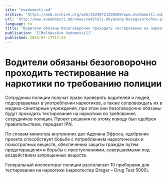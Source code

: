 ```yaml
---
site: "evedomosti.md"
archive: "https://web.archive.org/web/20240721200209/www.evedomosti.md/news/voditeli-obyazany-bezogovorochno-prohodit-testirovanie-na-na"
url: "http://www.evedomosti.md/news/voditeli-obyazany-bezogovorochno-prohodit-testirovanie-na-na"
language: ru
title: "Водители обязаны безоговорочно проходить тестирование на наркотики по требованию полиции"
publication: '[[Moldavskie Vedomosti]]'
published: 2024-07-17T17:44
---
```


# Водители обязаны безоговорочно проходить тестирование на наркотики по требованию полиции

Сотрудники полиции получат право проверять водителей и людей, подозреваемых в употреблении наркотиков, а также сопровождать их в медико-санитарные учреждения, при этом они безоговорочно обязаны будут проходить тестирование на наркотики по требованию сотрудников полиции. Проект решения по этому поводу был одобрен правительством, передает IPN.

По словам министра внутренних дел Адриана Эфроса, одобрение проекта способствует борьбе с потреблением наркотических и психотропных веществ, обеспечению защиты граждан путем предотвращения и борьбы с преступлениями, совершаемыми под воздействием запрещенных веществ.

Генеральный инспекторат полиции располагает 10 приборами для тестирования на наркотики (наркотестер Drager – Drug Test 5000).